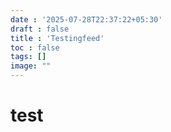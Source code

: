 ```yaml
---
date : '2025-07-28T22:37:22+05:30'
draft : false
title : 'Testingfeed'
toc : false
tags: []
image: ""
---
```






# test


























<!-- Comment Section Configurations! -->
<script src="https://giscus.app/client.js"
        data-repo="mdxabu/mdxabu.github.io"
        data-repo-id="R_kgDOLs5FtQ"
        data-category="Blogs"
        data-category-id="DIC_kwDOLs5Ftc4CrYy-"
        data-mapping="pathname"
        data-strict="0"
        data-reactions-enabled="0"
        data-emit-metadata="0"
        data-input-position="top"
        data-theme="light_protanopia"
        data-lang="en"
        crossorigin="anonymous"
        async>
</script>
